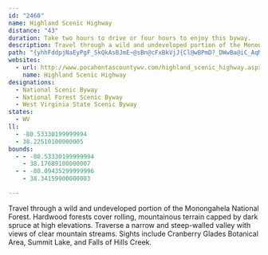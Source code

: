 ```yaml
---
id: "2460"
name: Highland Scenic Highway
distance: "43"
duration: Take two hours to drive or four hours to enjoy this byway.
description: Travel through a wild and undeveloped portion of the Monongahela National Forest. Hardwood forests cover rolling, mountainous terrain capped by dark spruce at high elevations. Traverse a narrow and steep-walled valley with views of clear mountain streams. Sights include Cranberry Glades Botanical Area, Summit Lake, and Falls of Hills Creek.
path: "{yhhFddpjNaEyPgF_SkQkAsBJmE~@sBn@cFxBkVjJ{Cl@wBPmD?_DWwBa@iC_AqMkHgb@}VoC{ByB{BmQaUeCmDgAaC{@sEIkB?gC|Cw\\@_Ba@_GH}DxBea@d@eFx@aEhAuC~BcEfEuFbBeDbAiD~A_H\\mCzBy[\\_C^kAj@sAv@gAlD}C~@iAz@_Bp@gCTkEE{LJuEjKq`Az@uIl@_KHcFSsDk@wCwCaH[yAWuCBsC^}CpJy`@dAgDv@sAzA_Bl^cV~@y@t@eA~@uB^cBR{AJaDA_EH_CXsC`@uAvF{Lr@_ArAeAdA_@fBMxALtBdApBdCxEnIlF|HzHdJxDdEhAt@|Ad@bAD`AKb@GrAk@r@m@~@kA~McXnBuCpWcW~@kAjA{B`AqDTgC?qBc@iGEqDXaFbAcJDwAE{AMmA[kAc@eAiAaB_B_AwXuFqBk@_EeB{GaEyH{HqDeD}BuAiG_D}CsCcC_EiDgJeGiQyBaJmFiUIq@EuBBeAJeAh@uBtA_CpDsDdBsAhAs@vHqC|@g@lA_BlD}Hj@_At@q@jBqApMwGbDsBlB_CnEyHv@{@x@q@~@_@bASlF]rFEvCm@hi@_XhBsAnA_B|@sAx@eBd@{An@eDLeBNsF~@co@b@aD^kAhA_Cr@mA~@_A~ByAdMkEvDoBbDyCtL{M~@{@hAs@dCw@lMaAhBWdBe@rUoKhA}@l@s@dAmCTuBBkBiDil@]mHXmHb@wCr@uCdBmEbAgB~AkBbQkQvYgYbBoBx@mArBeE~@yCx@eFXuD?aESwCUiBi@}BwEiLsAgEk@gE]sF{@sFaG{T_AaF{G}u@YuHeBeaAFsD|@sHl@sD^gAx@mAbD_Bd@c@rAuBZ}ANcBKwEi@uD[s@qEkGmCuFcIcMg@kAUeCToC~Jq]xAqE|BiFxB_E~CsEfAmAzCaCpGeDl@m@j@_AhCmGvBaGx@gBbHaLtE_Lh@_CDcBSkBOq@i@gAe@g@i@_@s@YuCo@kAa@{AsAcAmB[eAqA{IyGmi@iAeGgAoCq@mAi@q@yAgAyAw@]|@uBtD}@~@_Bx@sAVmA?cAQu@]cAo@cCeDow@soAeAyA_KkKo@uAyBoGkGwNoEgT{IiUwAcCeBqB{NuJiAgAaDyEiAsDiGkc@c@mBo@qAsAcBiBiAaCa@u@C}ZpDuKdByCl@cErAaBp@iEbC}FdFmGzImF`LcBrGkKtf@YjC?rG^nN]zF{AtGmCjFaEtDiHjCaKdBkMh@_m@_BsCBeAJqCz@eC~AoAfAgHpHwE~BgBZwD?aPmBmHEgf@jFqFCyEm@cD_B{EmD_QcOsIeIcEsBsBu@sB]km@f@mYoAgEDwHdAmFfBsDnBeGpGeD`GoQl^sApByBlBwA~@cC~@cCr@mI~@aM_AgDy@qHkDsHwGuJsNsBgAcAIcVcFgKsAaIyDmYoOkHaGiC_BeOsAoReJwF_CsC{AsBgBwDkEiDiHsBqGYiEEuExEcf@^ySnAeHXmDIqCWmBiAiE_@sCWmJa@kCaAaC{@uEy@{MqFgS_BiIyBsOsAcIeNee@yOgb@iCyFiAeDm@mEWiFdAoSEeG}@{HoAiO?aFb@aFxBmMZmG[gJoA}R@mHXmDbBcIdAwC|BaElDsDxCmBbDmA`Co@fOa@zKy@j[uGvIy@bMsCvH_GnBgCfD_ItCoJlC{HjFyKrGuJ|E}ErBqArD_AbEGxBRdGtBbBXhA?tAe@x@g@|@{@~@eDh@sIJmIKaJs@iHcAyGk@aBmAaBs@k@cBs@uAeAiAqBYuAKeB@eAh@aDb@kBjAaClUwZlAaBj@sA^sAb@kEAiKJiAn@cClD_HRaANmDo@aO?gEP_E`BqO?}AMgCo@sDy@yByE{I}AaFUeBGmAA{H"
websites:
  - url: http://www.pocahontascountywv.com/highland_scenic_highway.aspx
    name: Highland Scenic Highway
designations:
  - National Scenic Byway
  - National Forest Scenic Byway
  - West Virginia State Scenic Byway
states:
  - WV
ll:
  - -80.53330199999994
  - 38.22510100000005
bounds:
  - - -80.53330199999994
    - 38.17689100000007
  - - -80.09435299999996
    - 38.34159900000003

---
```


Travel through a wild and undeveloped portion of the Monongahela National Forest. Hardwood forests cover rolling, mountainous terrain capped by dark spruce at high elevations. Traverse a narrow and steep-walled valley with views of clear mountain streams. Sights include Cranberry Glades Botanical Area, Summit Lake, and Falls of Hills Creek.
